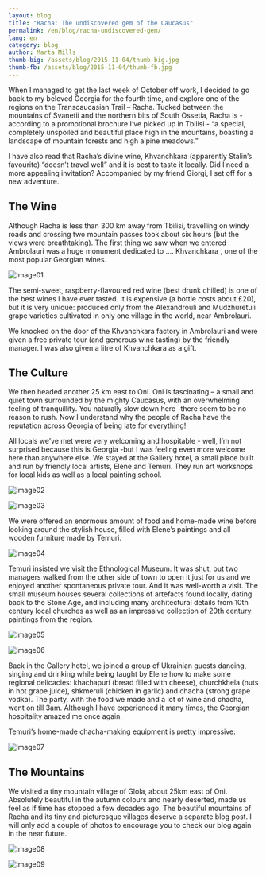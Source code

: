 ```yaml
---
layout: blog
title: "Racha: The undiscovered gem of the Caucasus"
permalink: /en/blog/racha-undiscovered-gem/
lang: en
category: blog
author: Marta Mills
thumb-big: /assets/blog/2015-11-04/thumb-big.jpg
thumb-fb: /assets/blog/2015-11-04/thumb-fb.jpg
---
```


When I managed to get the last week of October off work, I decided to go back to my beloved Georgia for the fourth time, and explore one of the regions on the Transcaucasian Trail – Racha. Tucked between the mountains of Svanetii and the northern bits of South Ossetia,  Racha is - according to a promotional brochure I’ve picked up in Tbilisi - “a special, completely unspoiled and beautiful place high in the mountains, boasting a landscape of mountain forests and high alpine meadows.”

I have also read that Racha’s divine wine, Khvanchkara (apparently Stalin’s favourite) “doesn’t travel well” and it is best to taste it locally. Did I need a more appealing invitation? Accompanied by my friend Giorgi, I set off for a new adventure.

The Wine
--------

Although Racha is less than 300 km away from Tbilisi, travelling on windy roads and crossing two mountain passes took about six hours (but the views were breathtaking). The first thing we saw when we entered Ambrolauri was a huge monument dedicated to …. Khvanchkara , one of the most popular Georgian wines.

![image01][]

The semi-sweet, raspberry-flavoured red wine (best drunk chilled) is one of the best wines I have ever tasted. It is expensive (a bottle costs about £20), but it is very unique: produced only from the Alexandrouli and Mudzhuretuli grape varieties cultivated in only one village in the world, near Ambrolauri.

We knocked on the door of the Khvanchkara factory in Ambrolauri and were given a free private tour (and generous wine tasting) by the friendly manager. I was also given a litre of Khvanchkara as a gift.

The Culture
-----------

We then headed another 25 km east to Oni. Oni is fascinating – a small and quiet town surrounded by the mighty Caucasus, with an overwhelming feeling of tranquillity. You naturally slow down here -there seem to be no reason to rush. Now I understand why the people of Racha have the reputation across Georgia of being late for everything!

All locals we’ve met were very welcoming and hospitable - well, I’m not surprised because this is Georgia -but I was feeling even more welcome here than anywhere else. We stayed at the Gallery hotel, a small place built and run by friendly local artists, Elene and Temuri. They run art workshops for local kids as well as a local painting school. 

![image02][]

![image03][]

We were offered an enormous amount of food and home-made wine before looking around the stylish house, filled with Elene’s paintings and all wooden furniture made by Temuri. 

![image04][]

Temuri insisted we visit the Ethnological Museum. It was shut, but two managers walked from the other side of town to open it just for us and we enjoyed another spontaneous private tour.  And it was well-worth a visit. The small museum houses several collections of artefacts found locally, dating back to the Stone Age, and including many architectural details from 10th century local churches as well as an impressive collection of 20th century paintings from the region.

![image05][]

![image06][]

Back in the Gallery hotel, we joined a group of Ukrainian guests dancing, singing and drinking while being taught by Elene how to make some regional delicacies: khachapuri (bread filled with cheese), churchkhela (nuts in hot grape juice), shkmeruli (chicken in garlic) and chacha (strong grape vodka). The party, with the food we made and a lot of wine and chacha, went on till 3am. Although I have experienced it many times, the Georgian hospitality amazed me once again.

Temuri’s home-made chacha-making equipment is pretty impressive:

![image07][]

The Mountains
-------------

We visited a tiny mountain village of Glola, about 25km east of Oni. Absolutely beautiful in the autumn colours and nearly deserted, made us feel as if time has stopped a few decades ago. The beautiful mountains of Racha and its tiny and picturesque villages deserve a separate blog post. I will only add a couple of photos to encourage you to check our blog again in the near future.

![image08][]

![image09][]


[image01]: /assets/blog/2015-11-04/image01.jpg
[image02]: /assets/blog/2015-11-04/image02.jpg
[image03]: /assets/blog/2015-11-04/image03.jpg
[image04]: /assets/blog/2015-11-04/image04.jpg
[image05]: /assets/blog/2015-11-04/image05.jpg
[image06]: /assets/blog/2015-11-04/image06.jpg
[image07]: /assets/blog/2015-11-04/image07.jpg
[image08]: /assets/blog/2015-11-04/image08.jpg
[image09]: /assets/blog/2015-11-04/image09.jpg


